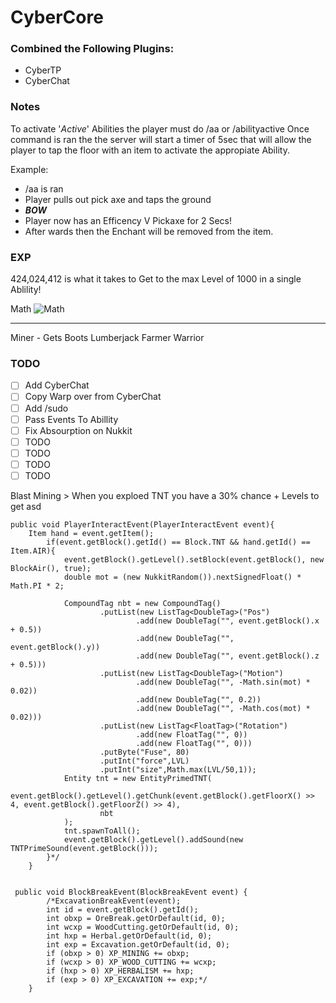 # CyberCore
### Combined the Following Plugins:
- CyberTP
- CyberChat

### Notes
To activate '_Active_' Abilities the player must do /aa or /abilityactive
Once command is ran the the server will start a timer of 5sec that will allow the player to tap the floor with an item to activate the appropiate Ability.

Example:
- /aa is ran
- Player pulls out pick axe and taps the ground
- **_BOW_**
- Player now has an Efficency V Pickaxe for 2 Secs!
- After wards then the Enchant will be removed from the item.

### EXP
424,024,412 is what it takes to Get to the max Level of 1000 in a single Ablility!

Math ![Math](http://puu.sh/tza9v/780d8234bb.png)

-----------
Miner - Gets Boots
Lumberjack
Farmer
Warrior

### TODO
- [ ] Add CyberChat
- [ ] Copy Warp over from CyberChat
- [ ] Add /sudo
- [ ] Pass Events To Abillity
- [ ] Fix Absourption on Nukkit
- [ ] TODO
- [ ] TODO
- [ ] TODO
- [ ] TODO

Blast Mining > When you exploed TNT you have a 30% chance + Levels to get
asd

```
public void PlayerInteractEvent(PlayerInteractEvent event){
    Item hand = event.getItem();
        if(event.getBlock().getId() == Block.TNT && hand.getId() == Item.AIR){
            event.getBlock().getLevel().setBlock(event.getBlock(), new BlockAir(), true);
            double mot = (new NukkitRandom()).nextSignedFloat() * Math.PI * 2;

            CompoundTag nbt = new CompoundTag()
                    .putList(new ListTag<DoubleTag>("Pos")
                            .add(new DoubleTag("", event.getBlock().x + 0.5))
                            .add(new DoubleTag("", event.getBlock().y))
                            .add(new DoubleTag("", event.getBlock().z + 0.5)))
                    .putList(new ListTag<DoubleTag>("Motion")
                            .add(new DoubleTag("", -Math.sin(mot) * 0.02))
                            .add(new DoubleTag("", 0.2))
                            .add(new DoubleTag("", -Math.cos(mot) * 0.02)))
                    .putList(new ListTag<FloatTag>("Rotation")
                            .add(new FloatTag("", 0))
                            .add(new FloatTag("", 0)))
                    .putByte("Fuse", 80)
                    .putInt("force",LVL)
                    .putInt("size",Math.max(LVL/50,1));
            Entity tnt = new EntityPrimedTNT(
                    event.getBlock().getLevel().getChunk(event.getBlock().getFloorX() >> 4, event.getBlock().getFloorZ() >> 4),
                    nbt
            );
            tnt.spawnToAll();
            event.getBlock().getLevel().addSound(new TNTPrimeSound(event.getBlock()));
        }*/
    }
```

```

```

```
 public void BlockBreakEvent(BlockBreakEvent event) {
        /*ExcavationBreakEvent(event);
        int id = event.getBlock().getId();
        int obxp = OreBreak.getOrDefault(id, 0);
        int wcxp = WoodCutting.getOrDefault(id, 0);
        int hxp = Herbal.getOrDefault(id, 0);
        int exp = Excavation.getOrDefault(id, 0);
        if (obxp > 0) XP_MINING += obxp;
        if (wcxp > 0) XP_WOOD_CUTTING += wcxp;
        if (hxp > 0) XP_HERBALISM += hxp;
        if (exp > 0) XP_EXCAVATION += exp;*/
    }
```

```

```